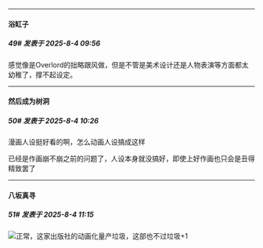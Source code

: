 ﻿
*****

####  浴缸子  
##### 49#       发表于 2025-8-4 09:56

感觉像是Overlord的拙略跟风做，但是不管是美术设计还是人物表演等方面都太幼稚了，撑不起设定。


*****

####  然后成为树洞  
##### 50#       发表于 2025-8-4 10:26

漫画人设挺好看的啊，怎么动画人设搞成这样

已经是作画崩不崩之前的问题了，人设本身就没搞好，即使上好作画也只会是丑得精致罢了


*****

####  八坂真寻  
##### 51#       发表于 2025-8-4 11:15

<img src="https://static.stage1st.com/image/smiley/face2017/049.png" referrerpolicy="no-referrer">正常，这家出版社的动画化量产垃圾，这部也不过垃圾+1

